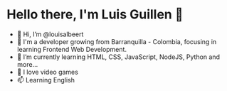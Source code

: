 # <b>Hello there, I'm Luis Guillen 👋</b>





- 👋 Hi, I’m @louisalbeert
- 👀 I'm a developer growing from Barranquilla - Colombia, focusing in learning Frontend Web Development.
- 🌱 I’m currently learning HTML, CSS, JavaScript, NodeJS, Python and more...
- 💞️ I love video games 
- 📫 Learning English

<!---
louisalbeert/louisalbeert is a ✨ special ✨ repository because its `README.md` (this file) appears on your GitHub profile.
You can click the Preview link to take a look at your changes.
--->
